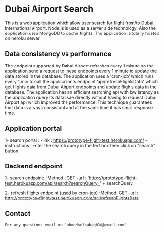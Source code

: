 # Dubai Airport Search

This is a web application which allow user search for flight from/to Dubai International Airport.
Node.js is used as a server side technology. Also the application uses MongoDB to cache flights.
The application is totally hosted on heroku server.

## Data consistency vs performance

The endpoint supported by Dubai Airport refreshes every 1 minute so the application send a request to these endpoints every 1 minute to update the data stored in the database.
The application uses a 'cron-job' which runs every 1 min to call the application's endpoint 'api/refreshFlightsData' which get flights data from Dubai Airport endpoints and update flights data in the database.
The application has an efficient searching api with low latency as the application query its databsae directly without having to request Dubai Airport api which improved the performance.
This technique guarantees that data is always consistant and at the same time it has small response time.

## Application portal

1- search portal :
  -link : https://prototype-flight-test.herokuapp.com/
  -instructions :
    Enter the search query in the text box then click on "search" button

## Backend endpoint

1- search endpoint:
  -Method : GET
  -url : 'https://prototype-flight-test.herokuapp.com/api/search?searchQuery=' + searchQuery

2- refresh flights endpoint (used by cron-job)
  -Method: GET
  -url : http://prototype-flight-test.herokuapp.com/api/refreshFlightsData


## Contact
    For any questions email me "ahmedselsabagh94@gmail.com"
